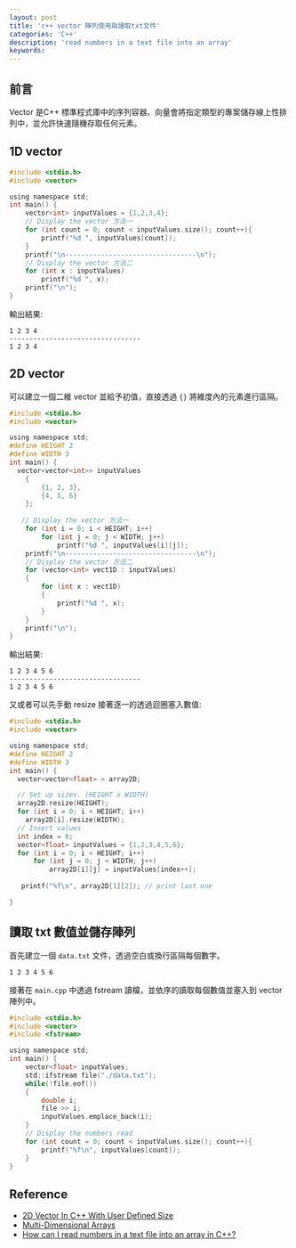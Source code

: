 ```yaml
---
layout: post
title: 'c++ vector 陣列使用與讀取txt文件'
categories: 'C++'
description: 'read numbers in a text file into an array'
keywords: 
---
```


## 前言
Vector 是C++ 標準程式庫中的序列容器。向量會將指定類型的專案儲存線上性排列中，並允許快速隨機存取任何元素。 

## 1D vector

```c
#include <stdio.h>
#include <vector>

using namespace std;
int main() {
    vector<int> inputValues = {1,2,3,4}; 
    // Display the vector 方法一
    for (int count = 0; count < inputValues.size(); count++){
        printf("%d ", inputValues[count]);
    }
    printf("\n---------------------------------\n");
    // Display the vector 方法二
    for (int x : inputValues)
        printf("%d ", x);
    printf("\n");
}
```


輸出結果:
```
1 2 3 4
---------------------------------
1 2 3 4
```
## 2D vector
可以建立一個二維 vector 並給予初值，直接透過 `{}` 將維度內的元素進行區隔。

```c
#include <stdio.h>
#include <vector>

using namespace std;
#define HEIGHT 2
#define WIDTH 3
int main() {
  vector<vector<int>> inputValues
    {
        {1, 2, 3},
        {4, 5, 6}
    };
          
   // Display the vector 方法一
    for (int i = 0; i < HEIGHT; i++)
        for (int j = 0; j < WIDTH; j++)
            printf("%d ", inputValues[i][j]);
    printf("\n---------------------------------\n");
    // Display the vector 方法二
    for (vector<int> vect1D : inputValues)
    {
        for (int x : vect1D)
        {
            printf("%d ", x);
        }    
    }
    printf("\n");
}
```

輸出結果:
```
1 2 3 4 5 6 
---------------------------------
1 2 3 4 5 6 
```

又或者可以先手動 resize 接著逐一的透過迴圈塞入數值:
```c
#include <stdio.h>
#include <vector>

using namespace std;
#define HEIGHT 2
#define WIDTH 3
int main() {
  vector<vector<float> > array2D;

  // Set up sizes. (HEIGHT x WIDTH)
  array2D.resize(HEIGHT);
  for (int i = 0; i < HEIGHT; i++)
    array2D[i].resize(WIDTH);
  // Insert values
  int index = 0;
  vector<float> inputValues = {1,2,3,4,5,6}; 
  for (int i = 0; i < HEIGHT; i++)
      for (int j = 0; j < WIDTH; j++)
          array2D[i][j] = inputValues[index++];
          
   printf("%f\n", array2D[1][2]); // print last one

}
```

## 讀取 txt 數值並儲存陣列
首先建立一個 `data.txt` 文件，透過空白或換行區隔每個數字。

```
1 2 3 4 5 6
```

接著在 `main.cpp` 中透過 fstream 讀檔，並依序的讀取每個數值並塞入到 vector 陣列中。

```c
#include <stdio.h>
#include <vector>
#include <fstream>

using namespace std;
int main() {
    vector<float> inputValues; 
    std::ifstream file("./data.txt"); 
    while(!file.eof()) 
    {
        double i; 
        file >> i; 
        inputValues.emplace_back(i); 
    }
    // Display the numbers read
    for (int count = 0; count < inputValues.size(); count++){
        printf("%f\n", inputValues[count]);
    }
}
```

## Reference
- [2D Vector In C++ With User Defined Size](https://www.geeksforgeeks.org/2d-vector-in-cpp-with-user-defined-size/)
- [Multi-Dimensional Arrays](https://cplusplus.com/forum/articles/7459/)
- [How can I read numbers in a text file into an array in C++?](https://www.quora.com/How-can-I-read-numbers-in-a-text-file-into-an-array-in-C%2B%2B/answer/Vishal-Oza-4?ch=10&oid=137495368&share=6e487327&target_type=answer)